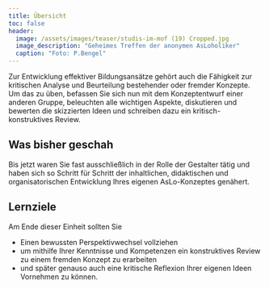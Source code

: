 ```yaml
---
title: Übersicht
toc: false
header:
  image: /assets/images/teaser/studis-im-mof (19) Cropped.jpg
  image_description: "Geheimes Treffen der anonymen AsLoholiker"
  caption: "Foto: P.Bengel"
---
```


Zur Entwicklung effektiver Bildungsansätze gehört auch die Fähigkeit zur kritischen Analyse und Beurteilung bestehender oder fremder Konzepte. Um das zu üben, befassen Sie sich nun mit dem Konzeptentwurf einer anderen Gruppe, beleuchten alle wichtigen Aspekte, diskutieren und bewerten die skizzierten Ideen und schreiben dazu ein kritisch-konstruktives Review.
<!--more-->

## Was bisher geschah
Bis jetzt waren Sie fast ausschließlich in der Rolle der Gestalter tätig und haben sich so Schritt für Schritt der inhaltlichen, didaktischen und organisatorischen Entwicklung Ihres eigenen AsLo-Konzeptes genähert.

## Lernziele
Am Ende dieser Einheit sollten Sie
-	Einen bewussten Perspektivwechsel vollziehen
-	um mithilfe Ihrer Kenntnisse und Kompetenzen ein konstruktives Review zu einem fremden Konzept zu erarbeiten
-	und später genauso auch eine kritische Reflexion Ihrer eigenen Ideen 
Vornehmen zu können.

